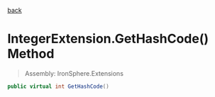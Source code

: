 ﻿

[back](/IronSphere.Extensions/types/IntegerExtension)

# IntegerExtension.GetHashCode() Method

> Assembly: IronSphere.Extensions

```csharp
public virtual int GetHashCode()
```



 
